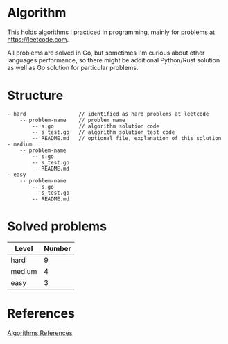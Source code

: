 # Algorithm

This holds algorithms I practiced in programming, mainly for problems at https://leetcode.com.

All problems are solved in Go, but sometimes I'm curious about other languages performance, so there might be additional Python/Rust solution as well as Go solution for particular problems.

# Structure

```
- hard                 // identified as hard problems at leetcode
    -- problem-name    // problem name
        -- s.go        // algorithm solution code
        -- s_test.go   // algorithm solution test code
        -- README.md   // optional file, explanation of this solution
- medium
    -- problem-name
        -- s.go
        -- s_test.go
        -- README.md
- easy
    -- problem-name
        -- s.go
        -- s_test.go
        -- README.md
```

# Solved problems

| Level  | Number |
| ------ | ------ |
| hard   | 9      |
| medium | 4      |
| easy   | 3      |

# References

[Algorithms References](ALGORITHM.md)
